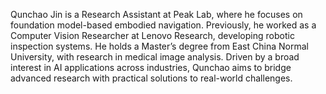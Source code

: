 Qunchao Jin is a Research Assistant at ​​Peak Lab​​, where he focuses on ​​foundation model-based embodied navigation​​. Previously, he worked as a ​​Computer Vision Researcher​​ at ​​Lenovo Research​​, developing robotic inspection systems. He holds a ​​Master’s degree​​ from ​​East China Normal University​​, with research in ​​medical image analysis​​. Driven by a broad interest in ​​AI applications across industries​​, Qunchao aims to bridge advanced research with practical solutions to real-world challenges.
